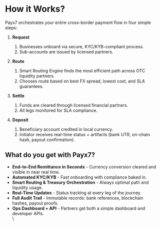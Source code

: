 # How it Works?

Payx7 orchestrates your entire cross-border payment flow in four simple steps:

1. **Request**
   1. Businesses onboard via secure, KYC/KYB-compliant process.
   2. Sub-accounts are issued by licensed partners.
2. **Route**
   1. Smart Routing Engine finds the most efficient path across OTC liquidity partners.
   2. Chooses route based on best FX spread, lowest cost, and SLA guarantees.
3. **Settle**
   1. Funds are cleared through licensed financial partners.
   2. All legs monitored for SLA compliance.
4.  **Deposit**

    1. Beneficiary account credited in local currency.
    2. Initiator receives real-time status + artifacts (bank UTR, on-chain hash, payout confirmation).



## What do you get with Payx7?

* **End-to-End Remittance in Seconds** - Currency conversion cleared and visible in near real time.
* **Automated KYC/KYB** - Fast onboarding with compliance baked in.
* **Smart Routing & Treasury Orchestration** - Always optimal path and liquidity usage.
* **Real-Time Updates** - Status tracking at every leg of the journey.
* **Full Audit Trail** - Immutable records: bank references, blockchain hashes, payout proofs.
* **Ops Dashboard + API** - Partners get both a simple dashboard and developer APIs.\
  \
